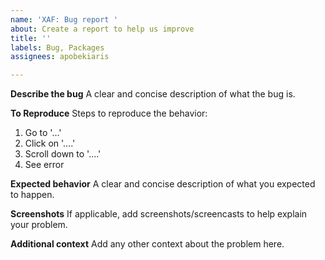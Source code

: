 ```yaml
---
name: 'XAF: Bug report '
about: Create a report to help us improve
title: ''
labels: Bug, Packages
assignees: apobekiaris

---
```


**Describe the bug**
A clear and concise description of what the bug is.

**To Reproduce**
Steps to reproduce the behavior:
1. Go to '...'
2. Click on '....'
3. Scroll down to '....'
4. See error

**Expected behavior**
A clear and concise description of what you expected to happen.

**Screenshots**
If applicable, add screenshots/screencasts to help explain your problem.

**Additional context**
Add any other context about the problem here.
